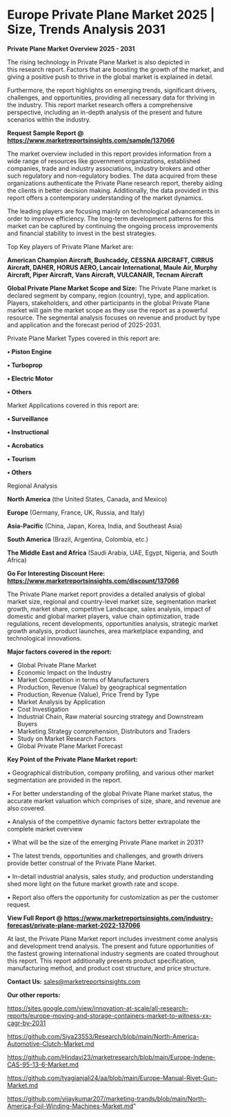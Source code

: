  # Europe Private Plane Market 2025 | Size, Trends Analysis 2031

<Strong> Private Plane Market Overview 2025 - 2031</strong>

The rising technology in Private Plane Market is also depicted in this research report. Factors that are boosting the growth of the market, and giving a positive push to thrive in the global market is explained in detail.

Furthermore, the report highlights on emerging trends, significant drivers, challenges, and opportunities, providing all necessary data for thriving in the industry. This report market research offers a comprehensive perspective, including an in-depth analysis of the present and future scenarios within the industry.

<strong>Request Sample Report @ <a href=https://www.marketreportsinsights.com/sample/137066>https://www.marketreportsinsights.com/sample/137066</a></strong>

The market overview included in this report provides information from a wide range of resources like government organizations, established companies, trade and industry associations, industry brokers and other such regulatory and non-regulatory bodies. The data acquired from these organizations authenticate the Private Plane research report, thereby aiding the clients in better decision making. Additionally, the data provided in this report offers a contemporary understanding of the market dynamics.

The leading players are focusing mainly on technological advancements in order to improve efficiency. The long-term development patterns for this market can be captured by continuing the ongoing process improvements and financial stability to invest in the best strategies.

Top Key players of Private Plane Market are:

<strong>American Champion Aircraft, Bushcaddy, CESSNA AIRCRAFT, CIRRUS Aircraft, DAHER, HORUS AERO, Lancair International, Maule Air, Murphy Aircraft, Piper Aircraft, Vans Aircraft, VULCANAIR, Tecnam Aircraft</strong>

<strong><b>Global Private Plane Market Scope and Size:</b></strong>
The Private Plane market is declared segment by company, region (country), type, and application. Players, stakeholders, and other participants in the global Private Plane market will gain the market scope as they use the report as a powerful resource. The segmental analysis focuses on revenue and product by type and application and the forecast period of 2025-2031.

Private Plane Market Types covered in this report are:

<strong>• Piston Engine

• Turboprop

• Electric Motor

• Others</strong>

Market Applications covered in this report are:

<strong>• Surveillance

• Instructional

• Acrobatics

• Tourism

• Others</strong> 

Regional Analysis

<strong>North America</strong> (the United States, Canada, and Mexico)

<strong>Europe</strong> (Germany, France, UK, Russia, and Italy)

<strong>Asia-Pacific</strong> (China, Japan, Korea, India, and Southeast Asia)

<strong>South America</strong> (Brazil, Argentina, Colombia, etc.)

<strong>The Middle East and Africa</strong> (Saudi Arabia, UAE, Egypt, Nigeria, and South Africa)

<strong>Go For Interesting Discount Here: <a href=https://www.marketreportsinsights.com/discount/137066>https://www.marketreportsinsights.com/discount/137066</a></strong>

The Private Plane market report provides a detailed analysis of global market size, regional and country-level market size, segmentation market growth, market share, competitive Landscape, sales analysis, impact of domestic and global market players, value chain optimization, trade regulations, recent developments, opportunities analysis, strategic market growth analysis, product launches, area marketplace expanding, and technological innovations.

<strong><b>Major factors covered in the report:</b></strong>
<ul>
  <li>Global Private Plane Market </li>
  <li>Economic Impact on the Industry</li>
  <li>Market Competition in terms of Manufacturers</li>
  <li>Production, Revenue (Value) by geographical segmentation</li>
  <li>Production, Revenue (Value), Price Trend by Type</li>
  <li>Market Analysis by Application</li>
  <li>Cost Investigation</li>
  <li>Industrial Chain, Raw material sourcing strategy and Downstream Buyers</li>
  <li>Marketing Strategy comprehension, Distributors and Traders</li>
  <li>Study on Market Research Factors</li>
  <li>Global Private Plane Market Forecast</li>
</ul>

<strong><b>Key Point of the Private Plane Market report:</b></strong>

• Geographical distribution, company profiling, and various other market segmentation are provided in the report.

• For better understanding of the global Private Plane market status, the accurate market valuation which comprises of size, share, and revenue are also covered.

• Analysis of the competitive dynamic factors better extrapolate the complete market overview

• What will be the size of the emerging Private Plane market in 2031?

• The latest trends, opportunities and challenges, and growth drivers provide better construal of the Private Plane Market.

• In-detail industrial analysis, sales study, and production understanding shed more light on the future market growth rate and scope.

• Report also offers the opportunity for customization as per the customer request.

<strong><b>View Full Report @ <a href=https://www.marketreportsinsights.com/industry-forecast/private-plane-market-2022-137066>https://www.marketreportsinsights.com/industry-forecast/private-plane-market-2022-137066</a></b></strong>


At last, the Private Plane Market report includes investment come analysis and development trend analysis. The present and future opportunities of the fastest growing international industry segments are coated throughout this report. This report additionally presents product specification, manufacturing method, and product cost structure, and price structure.

<strong>Contact Us:</strong>
sales@marketreportsinsights.com

<strong>Our other reports:</strong>

<a href=https://sites.google.com/view/innovation-at-scale/all-research-reports/europe-moving-and-storage-containers-market-to-witness-xx-cagr-by-2031>https://sites.google.com/view/innovation-at-scale/all-research-reports/europe-moving-and-storage-containers-market-to-witness-xx-cagr-by-2031</a>

<a href=https://github.com/Siya23553/Research/blob/main/North-America-Automotive-Clutch-Market.md>https://github.com/Siya23553/Research/blob/main/North-America-Automotive-Clutch-Market.md</a>

<a href=https://github.com/Hindavi23/marketresearch/blob/main/Europe-Indene-CAS-95-13-6-Market.md>https://github.com/Hindavi23/marketresearch/blob/main/Europe-Indene-CAS-95-13-6-Market.md</a>

<a href=https://github.com/tyagianjali24/aa/blob/main/Europe-Manual-Rivet-Gun-Market.md>https://github.com/tyagianjali24/aa/blob/main/Europe-Manual-Rivet-Gun-Market.md</a>

<a href=https://github.com/vijaykumar207/marketing-trands/blob/main/North-America-Foil-Winding-Machines-Market.md>https://github.com/vijaykumar207/marketing-trands/blob/main/North-America-Foil-Winding-Machines-Market.md</a>"
